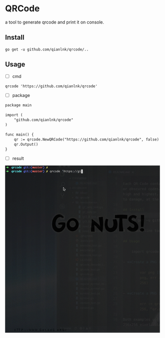 # QRCode

a tool to generate qrcode and print it on console.

## Install

```shell
go get -u github.com/qianlnk/qrcode/..
```

## Usage

* [ ] cmd

```shell
qrcode 'https://github.com/qianlnk/qrcode'
```

* [ ] package

```golang
package main

import (
	"github.com/qianlnk/qrcode"
)

func main() {
	qr := qrcode.NewQRCode("https://github.com/qianlnk/qrcode", false)
	qr.Output()
}

```

* [ ] result

![](qrcode.gif)

